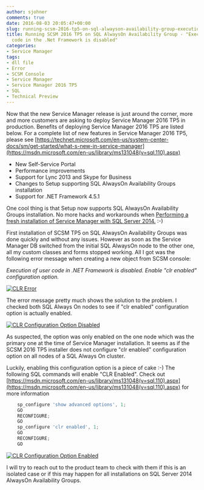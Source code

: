 ```yaml
---
author: sjohner
comments: true
date: 2016-08-03 20:05:47+00:00
slug: running-scsm-2016-tp5-on-sql-alwayson-availability-group-execution-of-user-code-in-the-net-framework-is-disabled
title: Running SCSM 2016 TP5 on SQL AlwaysOn Availability Group - "Execution of user
  code in the .Net Framework is disabled"
categories:
- Service Manager
tags:
- dll file
- Error
- SCSM Console
- Service Manager
- Service Manager 2016 TP5
- SQL
- Technical Preview
---
```


Now that the new Service Manager release is just around the corner, more and more customers are asking to deploy Service Manager 2016 TP5 in production. Benefits of deploying Service Manager 2016 TP5 are listed below. For a complete list of new features in Service Manager 2016 TP5, please see [https://technet.microsoft.com/en-us/system-center-docs/sm/get-started/what-s-new-in-service-manager](https://msdn.microsoft.com/en-us/library/ms131048(v=sql.110).aspx)

* New Self-Service Portal
* Performance improvements
* Support for Lync 2013 and Skype for Business
* Changes to Setup supporting SQL AlwaysOn Availability Groups installation
* Support for .NET Framework 4.5.1

One cool thing is that Setup now supports SQL AlwaysOn Availability Groups installation. No more hacks and workarounds when [Performing a fresh installation of Service Manager with SQL Server 2014.](https://blog.jhnr.ch/2016/01/15/performing-fresh-installation-of-service-manager-with-sql-server-2014/) :-)

First installation of SCSM TP5 on SQL AlwaysOn Availability Groups was done quickly and without any issues. However as soon as the Service Manager DB switched from the initial SQL AlwaysOn node to the other one, all my custom classes and forms stopped working. All I got was the following error message when creating a new object from SCSM console:

_Execution of user code in .NET Framework is disabled. Enable "clr enabled" configuration option._

[![CLR Error](/images/CLR_Error.png)](/images/CLR_Error.png)

The error message pretty much shows the solution to the problem. I checked both SQL Always On nodes to see if "clr enabled" configuration option is actually enabled.

[![CLR Configuration Option Disabled](/images/CLR_Configuration_Option_Disabled.png)](/images/CLR_Configuration_Option_Disabled.png)

As suspected, the option was only enabled on the one node which was the primary one at the time of Service Manager installation. It seems as if the SCSM 2016 TP5 installer does not configure "clr enabled" configuration option on all nodes of a SQL Always On cluster.

Luckily, enabling this configuration option is a piece of cake :-) The following SQL commands will enable "CLR Enabled". Check out [https://msdn.microsoft.com/en-us/library/ms131048(v=sql.110).aspx](https://msdn.microsoft.com/en-us/library/ms131048(v=sql.110).aspx) for more information

```powershell
    sp_configure 'show advanced options', 1;
    GO
    RECONFIGURE;
    GO
    sp_configure 'clr enabled', 1;
    GO
    RECONFIGURE;
    GO
```

[![CLR Configuration Option Enabled](/images/CLR_Configuration_Option_Enabled.png)](/images/CLR_Configuration_Option_Enabled.png)

I will try to reach out to the product team to check with them if this is an isolated case or if this may happen for all installations on SQL Server 2014 AlwaysOn Availability Groups.
